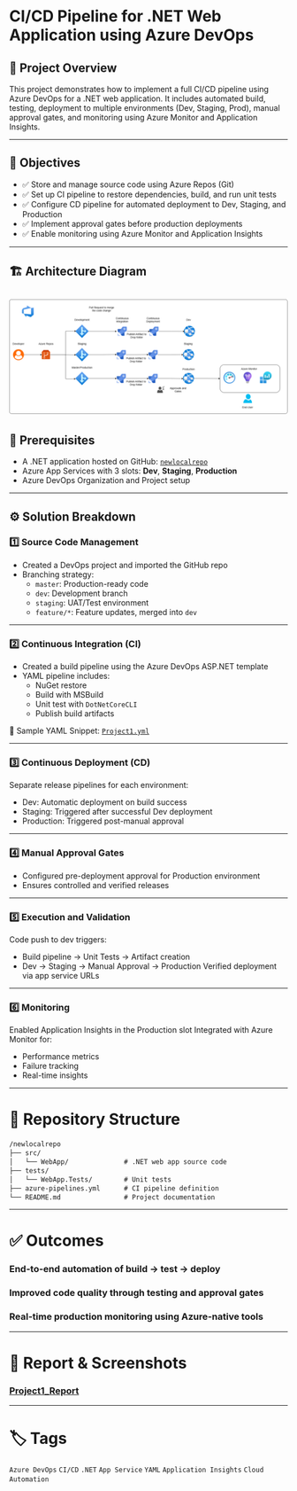 # CI/CD Pipeline for .NET Web Application using Azure DevOps

## 🚀 Project Overview

This project demonstrates how to implement a full CI/CD pipeline using Azure DevOps for a .NET web application. It includes automated build, testing, deployment to multiple environments (Dev, Staging, Prod), manual approval gates, and monitoring using Azure Monitor and Application Insights.

---

## 🎯 Objectives

- ✅ Store and manage source code using Azure Repos (Git)
- ✅ Set up CI pipeline to restore dependencies, build, and run unit tests
- ✅ Configure CD pipeline for automated deployment to Dev, Staging, and Production
- ✅ Implement approval gates before production deployments
- ✅ Enable monitoring using Azure Monitor and Application Insights

---

## 🏗️ Architecture Diagram
![Architecture Diagram](../Architecture_Diagrams/Project1.png)
---

## 🔧 Prerequisites

- A .NET application hosted on GitHub: [`newlocalrepo`](https://github.com/merranbo1989/newlocalrepo.git)
- Azure App Services with 3 slots: **Dev**, **Staging**, **Production**
- Azure DevOps Organization and Project setup

---

## ⚙️ Solution Breakdown

### 1️⃣ Source Code Management

- Created a DevOps project and imported the GitHub repo
- Branching strategy:
  - `master`: Production-ready code
  - `dev`: Development branch
  - `staging`: UAT/Test environment
  - `feature/*`: Feature updates, merged into `dev`

---

### 2️⃣ Continuous Integration (CI)

- Created a build pipeline using the Azure DevOps ASP.NET template
- YAML pipeline includes:
  - NuGet restore
  - Build with MSBuild
  - Unit test with `DotNetCoreCLI`
  - Publish build artifacts

🔧 Sample YAML Snippet: [`Project1.yml`](Project1.yml)

---

### 3️⃣ Continuous Deployment (CD)
Separate release pipelines for each environment:
  - Dev: Automatic deployment on build success
  - Staging: Triggered after successful Dev deployment
  - Production: Triggered post-manual approval

---

### 4️⃣ Manual Approval Gates
  - Configured pre-deployment approval for Production environment
  - Ensures controlled and verified releases

---

### 5️⃣ Execution and Validation
Code push to dev triggers:
  - Build pipeline → Unit Tests → Artifact creation
  - Dev → Staging → Manual Approval → Production
Verified deployment via app service URLs

---

### 6️⃣ Monitoring
Enabled Application Insights in the Production slot
Integrated with Azure Monitor for:
  - Performance metrics
  - Failure tracking
  - Real-time insights

---

# 📂 Repository Structure 

```
/newlocalrepo
├── src/
│   └── WebApp/              # .NET web app source code
├── tests/
│   └── WebApp.Tests/        # Unit tests
├── azure-pipelines.yml      # CI pipeline definition
└── README.md                # Project documentation
```

---

# ✅ Outcomes
  ### End-to-end automation of build → test → deploy
  ### Improved code quality through testing and approval gates
  ### Real-time production monitoring using Azure-native tools

---

# 📸 Report & Screenshots
  ### [Project1_Report](Report_Project1.pdf)

---
 
# 🏷️ Tags
`Azure DevOps` `CI/CD` `.NET` `App Service` `YAML` `Application Insights` `Cloud Automation`
